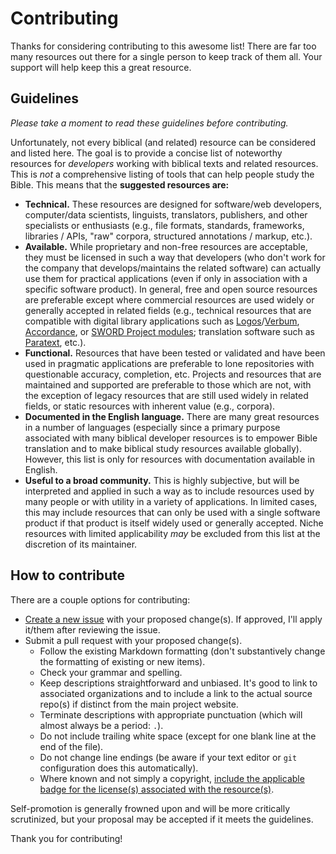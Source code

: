 # Contributing

Thanks for considering contributing to this awesome list! There are far too many resources out there for a single person to keep track of them all. Your support will help keep this a great resource.

## Guidelines

*Please take a moment to read these guidelines before contributing.*

Unfortunately, not every biblical (and related) resource can be considered and listed here. The goal is to provide a concise list of noteworthy resources for *developers* working with biblical texts and related resources. This is *not* a comprehensive listing of tools that can help people study the Bible. This means that the **suggested resources are:**

- **Technical.** These resources are designed for software/web developers, computer/data scientists, linguists, translators, publishers, and other specialists or enthusiasts (e.g., file formats, standards, frameworks, libraries / APIs, "raw" corpora, structured annotations / markup, etc.).
- **Available.** While proprietary and non-free resources are acceptable, they must be licensed in such a way that developers (who don't work for the company that develops/maintains the related software) can actually use them for practical applications (even if only in association with a specific software product). In general, free and open source resources are preferable except where commercial resources are used widely or generally accepted in related fields (e.g., technical resources that are compatible with digital library applications such as [Logos](https://www.logos.com)/[Verbum](https://verbum.com), [Accordance](https://accordancebible.com), or [SWORD Project modules](https://crosswire.org/sword/index.jsp); translation software such as [Paratext](https://paratext.org), etc.).
- **Functional.** Resources that have been tested or validated and have been used in pragmatic applications are preferable to lone repositories with questionable accuracy, completion, etc. Projects and resources that are maintained and supported are preferable to those which are not, with the exception of legacy resources that are still used widely in related fields, or static resources with inherent value (e.g., corpora).
- **Documented in the English language.** There are many great resources in a number of languages (especially since a primary purpose associated with many biblical developer resources is to empower Bible translation and to make biblical study resources available globally). However, this list is only for resources with documentation available in English.
- **Useful to a broad community.** This is highly subjective, but will be interpreted and applied in such a way as to include resources used by many people or with utility in a variety of applications. In limited cases, this may include resources that can only be used with a single software product if that product is itself widely used or generally accepted. Niche resources with limited applicability *may* be excluded from this list at the discretion of its maintainer.

## How to contribute

There are a couple options for contributing:

- [Create a new issue](https://github.com/biblenerd/awesome-bible-developer-resources/issues/new/choose) with your proposed change(s). If approved, I'll apply it/them after reviewing the issue.
- Submit a pull request with your proposed change(s).
  - Follow the existing Markdown formatting (don't substantively change the formatting of existing or new items).
  - Check your grammar and spelling.
  - Keep descriptions straightforward and unbiased. It's good to link to associated organizations and to include a link to the actual source repo(s) if distinct from the main project website.
  - Terminate descriptions with appropriate punctuation (which will almost always be a period: `.`).
  - Do not include trailing white space (except for one blank line at the end of the file).
  - Do not change line endings (be aware if your text editor or `git` configuration does this automatically).
  - Where known and not simply a copyright, [include the applicable badge for the license(s) associated with the resource(s)](https://gist.github.com/lukas-h/2a5d00690736b4c3a7ba).

Self-promotion is generally frowned upon and will be more critically scrutinized, but your proposal may be accepted if it meets the guidelines.

Thank you for contributing!
